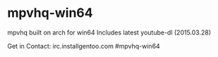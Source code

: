 # mpvhq-win64
mpvhq built on arch for win64
Includes latest youtube-dl (2015.03.28)

Get in Contact: irc.installgentoo.com #mpvhq-win64
